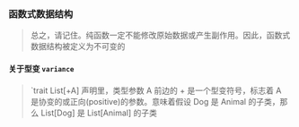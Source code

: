### 函数式数据结构

> 总之，请记住。纯函数一定不能修改原始数据或产生副作用。因此，函数式数据结构被定义为不可变的

#### 关于型变 `variance`

> `trait List[+A] 声明里，类型参数 A 前边的 + 是一个型变符号，标志着 A 是协变的或正向(positive)的参数。意味着假设 Dog 是 Animal 的子类，那么 List[Dog] 是 List[Animal] 的子类
